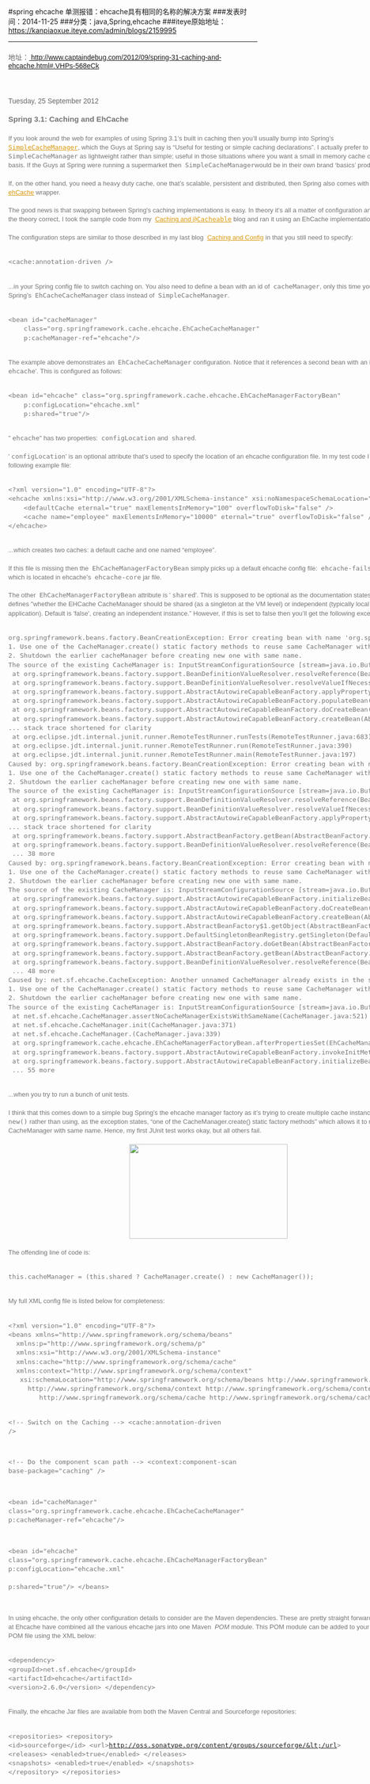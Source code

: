 #spring ehcache 单测报错：ehcache具有相同的名称的解决方案
###发表时间：2014-11-25
###分类：java,Spring,ehcache
###iteye原始地址：<a href="https://kanpiaoxue.iteye.com/admin/blogs/2159995" target="_blank">https://kanpiaoxue.iteye.com/admin/blogs/2159995</a>

---

<div class="iteye-blog-content-contain" style="font-size: 14px;"> 
 <h2 class="date-header" style="margin-bottom: 0px; font-weight: normal; font-size: 14px; line-height: normal; font-family: 'Trebuchet MS', Trebuchet, sans-serif; color: #666666;">地址：<a href="http://www.captaindebug.com/2012/09/spring-31-caching-and-ehcache.html#.VHPs-568eCk">&nbsp;http://www.captaindebug.com/2012/09/spring-31-caching-and-ehcache.html#.VHPs-568eCk</a> </h2> 
 <h2 class="date-header" style="margin-bottom: 0px; font-weight: normal; font-size: 14px; line-height: normal; font-family: 'Trebuchet MS', Trebuchet, sans-serif; color: #666666;">&nbsp;</h2> 
 <h2 class="date-header" style="margin-bottom: 0px; font-weight: normal; font-size: 14px; line-height: normal; font-family: 'Trebuchet MS', Trebuchet, sans-serif; color: #666666;">Tuesday, 25 September 2012</h2> 
 <div class="date-posts" style="color: #757575; font-family: 'Trebuchet MS', Trebuchet, sans-serif; font-size: 13px; line-height: 18.2000007629395px;"> 
  <div class="post-outer"> 
   <div class="post hentry" style=""> 
    <a name="4479616670707995134"></a> 
    <h3 class="post-title entry-title" style="margin-top: 20px; margin-bottom: 0px;">Spring 3.1: Caching and EhCache</h3> 
    <div class="post-header" style="line-height: 1.6; margin-top: 0px; margin-right: 0px; margin-left: 0px;">
     &nbsp;
    </div> 
    <div id="post-body-4479616670707995134" class="post-body entry-content" style="width: 810px; line-height: 1.4;">
     If you look around the web for examples of using Spring 3.1’s built in caching then you’ll usually bump into Spring’s&nbsp;
     <a style="color: #d8970a;" href="http://www.captaindebug.com/2012/09/spring-31-caching-and-config.html" target="new"><tt>SimpleCacheManager</tt></a>, which the Guys at Spring say is “Useful for testing or simple caching declarations”. I actually prefer to think of&nbsp;
     <tt>SimpleCacheManager</tt>&nbsp;as lightweight rather than simple; useful in those situations where you want a small in memory cache on a per JVM basis. If the Guys at Spring were running a supermarket then&nbsp;
     <tt>SimpleCacheManager</tt>would be in their own brand ‘basics’ product range.
     <br>
     <br>If, on the other hand, you need a heavy duty cache, one that’s scalable, persistent and distributed, then Spring also comes with a built in
     <a style="color: #d8970a;" href="http://ehcache.org/" target="new">ehCache</a>&nbsp;wrapper.
     <a name="more"></a>&nbsp;
     <br>
     <br>The good news is that swapping between Spring's caching implementations is easy. In theory it’s all a matter of configuration and, to prove the theory correct, I took the sample code from my&nbsp;
     <a style="color: #d8970a;" href="http://www.captaindebug.com/2012/09/spring-31-caching-and-cacheable.html" target="new">Caching and&nbsp;<tt>@Cacheable</tt></a>&nbsp;blog and ran it using an EhCache implementation.
     <br>
     <br>The configuration steps are similar to those described in my last blog&nbsp;
     <a style="color: #d8970a;" href="http://www.captaindebug.com/2012/09/spring-31-caching-and-config.html" target="new">Caching and Config</a>&nbsp;in that you still need to specify:
     <br>
     <br>
     <pre class="pp_xml">&lt;cache:annotation-driven /&gt;
</pre> 
     <br>...in your Spring config file to switch caching on. You also need to define a bean with an id of&nbsp;
     <tt>cacheManager</tt>, only this time you reference Spring’s&nbsp;
     <tt>EhCacheCacheManager</tt>&nbsp;class instead of&nbsp;
     <tt>SimpleCacheManager</tt>.
     <br>
     <br>
     <pre class="pp_xml">&lt;bean id="cacheManager"
    class="org.springframework.cache.ehcache.EhCacheCacheManager"
    p:cacheManager-ref="ehcache"/&gt;
</pre> 
     <br>The example above demonstrates an&nbsp;
     <tt>EhCacheCacheManager</tt>&nbsp;configuration. Notice that it references a second bean with an id of '
     <tt>ehcache</tt>'. This is configured as follows:
     <br>
     <br>
     <pre class="pp_xml">&lt;bean id="ehcache" class="org.springframework.cache.ehcache.EhCacheManagerFactoryBean"
    p:configLocation="ehcache.xml"
    p:shared="true"/&gt;
</pre> 
     <br>"
     <tt>ehcache</tt>" has two properties:&nbsp;
     <tt>configLocation</tt>&nbsp;and&nbsp;
     <tt>shared</tt>.
     <br>
     <br>'
     <tt>configLocation</tt>' is an optional attribute that’s used to specify the location of an ehcache configuration file. In my test code I used the following example file:
     <br>
     <br>
     <pre class="pp_xml">&lt;?xml version="1.0" encoding="UTF-8"?&gt;
&lt;ehcache xmlns:xsi="http://www.w3.org/2001/XMLSchema-instance" xsi:noNamespaceSchemaLocation="http://ehcache.org/ehcache.xsd"&gt;
    &lt;defaultCache eternal="true" maxElementsInMemory="100" overflowToDisk="false" /&gt;
    &lt;cache name="employee" maxElementsInMemory="10000" eternal="true" overflowToDisk="false" /&gt;
&lt;/ehcache&gt;
</pre> 
     <br>...which creates two caches: a default cache and one named “employee”.
     <br>
     <br>If this file is missing then the&nbsp;
     <tt>EhCacheManagerFactoryBean</tt>&nbsp;simply picks up a default ehcache config file:&nbsp;
     <tt>ehcache-failsafe.xml</tt>, which is located in ehcache’s&nbsp;
     <tt>ehcache-core</tt>&nbsp;jar file.
     <br>
     <br>The other&nbsp;
     <tt>EhCacheManagerFactoryBean</tt>&nbsp;attribute is '
     <tt>shared</tt>'. This is supposed to be optional as the documentation states that it defines "whether the EHCache CacheManager should be shared (as a singleton at the VM level) or independent (typically local within the application). Default is 'false', creating an independent instance.” However, if this is set to false then you’ll get the following exception:&nbsp;
     <br>
     <br>
     <pre class="pre_text">org.springframework.beans.factory.BeanCreationException: Error creating bean with name 'org.springframework.cache.interceptor.CacheInterceptor#0': Cannot resolve reference to bean 'cacheManager' while setting bean property 'cacheManager'; nested exception is org.springframework.beans.factory.BeanCreationException: Error creating bean with name 'cacheManager' defined in class path resource [ehcache-example.xml]: Cannot resolve reference to bean 'ehcache' while setting bean property 'cacheManager'; nested exception is org.springframework.beans.factory.BeanCreationException: Error creating bean with name 'ehcache' defined in class path resource [ehcache-example.xml]: Invocation of init method failed; nested exception is net.sf.ehcache.CacheException: Another unnamed CacheManager already exists in the same VM. Please provide unique names for each CacheManager in the config or do one of following:
1. Use one of the CacheManager.create() static factory methods to reuse same CacheManager with same name or create one if necessary
2. Shutdown the earlier cacheManager before creating new one with same name.
The source of the existing CacheManager is: InputStreamConfigurationSource [stream=java.io.BufferedInputStream@424c414]
 at org.springframework.beans.factory.support.BeanDefinitionValueResolver.resolveReference(BeanDefinitionValueResolver.java:328)
 at org.springframework.beans.factory.support.BeanDefinitionValueResolver.resolveValueIfNecessary(BeanDefinitionValueResolver.java:106)
 at org.springframework.beans.factory.support.AbstractAutowireCapableBeanFactory.applyPropertyValues(AbstractAutowireCapableBeanFactory.java:1360)
 at org.springframework.beans.factory.support.AbstractAutowireCapableBeanFactory.populateBean(AbstractAutowireCapableBeanFactory.java:1118)
 at org.springframework.beans.factory.support.AbstractAutowireCapableBeanFactory.doCreateBean(AbstractAutowireCapableBeanFactory.java:517)
 at org.springframework.beans.factory.support.AbstractAutowireCapableBeanFactory.createBean(AbstractAutowireCapableBeanFactory.java:456)
... stack trace shortened for clarity
 at org.eclipse.jdt.internal.junit.runner.RemoteTestRunner.runTests(RemoteTestRunner.java:683)
 at org.eclipse.jdt.internal.junit.runner.RemoteTestRunner.run(RemoteTestRunner.java:390)
 at org.eclipse.jdt.internal.junit.runner.RemoteTestRunner.main(RemoteTestRunner.java:197)
Caused by: org.springframework.beans.factory.BeanCreationException: Error creating bean with name 'cacheManager' defined in class path resource [ehcache-example.xml]: Cannot resolve reference to bean 'ehcache' while setting bean property 'cacheManager'; nested exception is org.springframework.beans.factory.BeanCreationException: Error creating bean with name 'ehcache' defined in class path resource [ehcache-example.xml]: Invocation of init method failed; nested exception is net.sf.ehcache.CacheException: Another unnamed CacheManager already exists in the same VM. Please provide unique names for each CacheManager in the config or do one of following:
1. Use one of the CacheManager.create() static factory methods to reuse same CacheManager with same name or create one if necessary
2. Shutdown the earlier cacheManager before creating new one with same name.
The source of the existing CacheManager is: InputStreamConfigurationSource [stream=java.io.BufferedInputStream@424c414]
 at org.springframework.beans.factory.support.BeanDefinitionValueResolver.resolveReference(BeanDefinitionValueResolver.java:328)
 at org.springframework.beans.factory.support.BeanDefinitionValueResolver.resolveValueIfNecessary(BeanDefinitionValueResolver.java:106)
 at org.springframework.beans.factory.support.AbstractAutowireCapableBeanFactory.applyPropertyValues(AbstractAutowireCapableBeanFactory.java:1360)
... stack trace shortened for clarity
 at org.springframework.beans.factory.support.AbstractBeanFactory.getBean(AbstractBeanFactory.java:193)
 at org.springframework.beans.factory.support.BeanDefinitionValueResolver.resolveReference(BeanDefinitionValueResolver.java:322)
 ... 38 more
Caused by: org.springframework.beans.factory.BeanCreationException: Error creating bean with name 'ehcache' defined in class path resource [ehcache-example.xml]: Invocation of init method failed; nested exception is net.sf.ehcache.CacheException: Another unnamed CacheManager already exists in the same VM. Please provide unique names for each CacheManager in the config or do one of following:
1. Use one of the CacheManager.create() static factory methods to reuse same CacheManager with same name or create one if necessary
2. Shutdown the earlier cacheManager before creating new one with same name.
The source of the existing CacheManager is: InputStreamConfigurationSource [stream=java.io.BufferedInputStream@424c414]
 at org.springframework.beans.factory.support.AbstractAutowireCapableBeanFactory.initializeBean(AbstractAutowireCapableBeanFactory.java:1455)
 at org.springframework.beans.factory.support.AbstractAutowireCapableBeanFactory.doCreateBean(AbstractAutowireCapableBeanFactory.java:519)
 at org.springframework.beans.factory.support.AbstractAutowireCapableBeanFactory.createBean(AbstractAutowireCapableBeanFactory.java:456)
 at org.springframework.beans.factory.support.AbstractBeanFactory$1.getObject(AbstractBeanFactory.java:294)
 at org.springframework.beans.factory.support.DefaultSingletonBeanRegistry.getSingleton(DefaultSingletonBeanRegistry.java:225)
 at org.springframework.beans.factory.support.AbstractBeanFactory.doGetBean(AbstractBeanFactory.java:291)
 at org.springframework.beans.factory.support.AbstractBeanFactory.getBean(AbstractBeanFactory.java:193)
 at org.springframework.beans.factory.support.BeanDefinitionValueResolver.resolveReference(BeanDefinitionValueResolver.java:322)
 ... 48 more
Caused by: net.sf.ehcache.CacheException: Another unnamed CacheManager already exists in the same VM. Please provide unique names for each CacheManager in the config or do one of following:
1. Use one of the CacheManager.create() static factory methods to reuse same CacheManager with same name or create one if necessary
2. Shutdown the earlier cacheManager before creating new one with same name.
The source of the existing CacheManager is: InputStreamConfigurationSource [stream=java.io.BufferedInputStream@424c414]
 at net.sf.ehcache.CacheManager.assertNoCacheManagerExistsWithSameName(CacheManager.java:521)
 at net.sf.ehcache.CacheManager.init(CacheManager.java:371)
 at net.sf.ehcache.CacheManager.(CacheManager.java:339)
 at org.springframework.cache.ehcache.EhCacheManagerFactoryBean.afterPropertiesSet(EhCacheManagerFactoryBean.java:104)
 at org.springframework.beans.factory.support.AbstractAutowireCapableBeanFactory.invokeInitMethods(AbstractAutowireCapableBeanFactory.java:1514)
 at org.springframework.beans.factory.support.AbstractAutowireCapableBeanFactory.initializeBean(AbstractAutowireCapableBeanFactory.java:1452)
 ... 55 more
</pre> 
     <br>...when you try to run a bunch of unit tests.
     <br>
     <br>I think that this comes down to a simple bug Spring’s the ehcache manager factory as it’s trying to create multiple cache instances using
     <tt>new()</tt>&nbsp;rather than using, as the exception states, “one of the CacheManager.create() static factory methods" which allows it to reuse same CacheManager with same name. Hence, my first JUnit test works okay, but all others fail.
     <br>
     <br>
     <div class="separator" style="clear: both; text-align: center;">
      <a style="color: #d8970a; margin-left: 1em; margin-right: 1em;" href="http://3.bp.blogspot.com/-RKSamFir0SU/UGDVAs-SRoI/AAAAAAAAAgo/-mrI7AhzEtQ/s1600/unit%2Btest.png"><img style="border-style: none;" src="http://3.bp.blogspot.com/-RKSamFir0SU/UGDVAs-SRoI/AAAAAAAAAgo/-mrI7AhzEtQ/s320/unit%2Btest.png" alt="" width="320" height="191" border="0"></a>
     </div> 
     <br>The offending line of code is:
     <br>
     <br>
     <pre class="pre_text">this.cacheManager = (this.shared ? CacheManager.create() : new CacheManager());
</pre> 
     <br>My full XML config file is listed below for completeness:
     <br>
     <br>
     <pre class="pp_xml">&lt;?xml version="1.0" encoding="UTF-8"?&gt;
&lt;beans xmlns="http://www.springframework.org/schema/beans" 
  xmlns:p="http://www.springframework.org/schema/p"
  xmlns:xsi="http://www.w3.org/2001/XMLSchema-instance"
  xmlns:cache="http://www.springframework.org/schema/cache" 
  xmlns:context="http://www.springframework.org/schema/context"
   xsi:schemaLocation="http://www.springframework.org/schema/beans http://www.springframework.org/schema/beans/spring-beans.xsd
     http://www.springframework.org/schema/context http://www.springframework.org/schema/context/spring-context-3.1.xsd
        http://www.springframework.org/schema/cache http://www.springframework.org/schema/cache/spring-cache.xsd"&gt;
 
  &lt;!-- Switch on the Caching --&gt;
   &lt;cache:annotation-driven /&gt;

 &lt;!-- Do the component scan path --&gt;
 &lt;context:component-scan base-package="caching" /&gt;

 &lt;bean id="cacheManager" class="org.springframework.cache.ehcache.EhCacheCacheManager" 
  p:cacheManager-ref="ehcache"/&gt;
 
 &lt;bean id="ehcache" class="org.springframework.cache.ehcache.EhCacheManagerFactoryBean" 
     p:configLocation="ehcache.xml"  
     p:shared="true"/&gt; 
&lt;/beans&gt;
</pre> 
     <br>In using ehcache, the only other configuration details to consider are the Maven dependencies. These are pretty straight forward as the Guys at Ehcache have combined all the various ehcache jars into one Maven&nbsp;
     <em>POM</em>&nbsp;module. This POM module can be added to your project's POM file using the XML below:
     <br>
     <br>
     <pre class="pp_xml">&lt;dependency&gt;
        &lt;groupId&gt;net.sf.ehcache&lt;/groupId&gt;
        &lt;artifactId&gt;ehcache&lt;/artifactId&gt;
        &lt;version&gt;2.6.0&lt;/version&gt;
    &lt;/dependency&gt;
</pre> 
     <br>Finally, the ehcache Jar files are available from both the Maven Central and Sourceforge repositories:
     <br>
     <br>
     <pre class="pp_xml">&lt;repositories&gt;
        &lt;repository&gt;
            &lt;id&gt;sourceforge&lt;/id&gt;
            &lt;url&gt;http://oss.sonatype.org/content/groups/sourceforge/&lt;/url&gt;
            &lt;releases&gt;
                &lt;enabled&gt;true&lt;/enabled&gt;
            &lt;/releases&gt;
            &lt;snapshots&gt;
                &lt;enabled&gt;true&lt;/enabled&gt;
            &lt;/snapshots&gt;
        &lt;/repository&gt;
    &lt;/repositories&gt;
</pre> 
     <p>&nbsp;</p> 
    </div> 
   </div> 
  </div> 
 </div> 
</div>